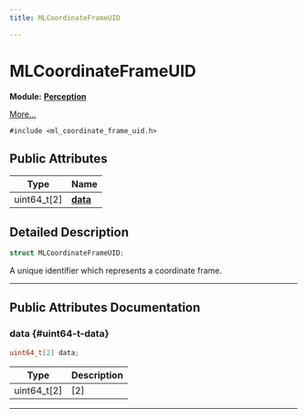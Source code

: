 ```yaml
---
title: MLCoordinateFrameUID

---
```


# MLCoordinateFrameUID

**Module:** **[Perception](/versioned_docs/version-22-Feb-2023/api-ref/api/Modules/group___perception/group___perception.md)**



 [More...](#detailed-description)


`#include <ml_coordinate_frame_uid.h>`

## Public Attributes

| Type           | Name           |
| -------------- | -------------- |
| uint64_t[2] | **[data](/versioned_docs/version-22-Feb-2023/api-ref/api/Modules/group___perception/struct_m_l_coordinate_frame_u_i_d.md#uint64-t-data)**  |

## Detailed Description

```cpp
struct MLCoordinateFrameUID;
```


A unique identifier which represents a coordinate frame. 





-----------
## Public Attributes Documentation

### data {#uint64-t-data}

```cpp
uint64_t[2] data;
```



| Type | Description |
|--|--|
| uint64_t[2] | [2] |






-----------


